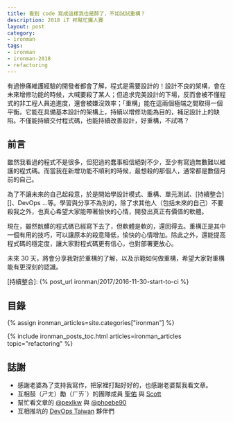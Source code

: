 ```yaml
---
title: 看到 code 寫成這樣我也是醉了，不如試試重構？
description: 2018 iT 邦幫忙鐵人賽
layout: post
category:
- ironman
tags:
- ironman
- ironman-2018
- refactoring
---
```


有過慘痛維護經驗的開發者都會了解，程式是需要設計的！設計不良的架構，會在未來增修功能的時候，大喊要殺了某人；但追求完美設計的下場，反而會被不懂程式的非工程人員追進度，還會被嫌沒效率；「重構」能在這兩個極端之間取得一個平衡。它能在具備基本設計的架構上，持續以增修功能為目的，補足設計上的缺陷。不僅能持續交付程式碼，也能持續改善設計，好重構，不試嗎？

## 前言

雖然我看過的程式不是很多，但犯過的蠢事相信絕對不少，至少有寫過無數難以維護的程式碼。而當我在新增功能不順利的時候，最想殺的那個人，通常都是數個月前的自己。

為了不讓未來的自己起殺意，於是開始學設計模式、重構、單元測試、[持續整合][]、DevOps …等。學習與分享不為別的，除了求其他人（包括未來的自己）不要殺我之外，也真心希望大家能帶著愉快的心情，開發出真正有價值的軟體。

現在，雖然骯髒的程式碼已經寫下去了，但軟體是軟的，還回得去。重構正是其中一個有用的技巧，可以讓原本的殺意降低，愉快的心情增加。除此之外，還能提高程式碼的穩定度，讓大家對程式碼更有信心，也對部署更放心。

未來 30 天，將會分享我對於重構的了解，以及示範如何做重構，希望大家對重構能有更深刻的認識。

[持續整合]: {% post_url ironman/2017/2016-11-30-start-to-ci %}

## 目錄

{% assign ironman_articles=site.categories["ironman"] %}

{% include ironman_posts_toc.html articles=ironman_articles topic="refactoring" %}

## 誌謝

* 感謝老婆為了支持我寫作，把家裡打點好好的，也感謝老婆幫我看文章。
* 互相鼓（ㄕㄤ）勵（ㄏㄞˋ）的團隊成員 [聖佑](https://github.com/shengyou) 與 [Scott](https://github.com/shazi7804)
* 幫忙看文章的 [@pexlkw](https://github.com/pexlkw) 與 [@phoebe90](https://github.com/phoebe90)
* 互相推坑的 [DevOps Taiwan](https://www.facebook.com/groups/DevOpsTaiwan/) 夥伴們
